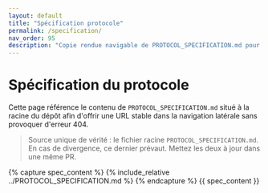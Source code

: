 ```yaml
---
layout: default
title: "Spécification protocole"
permalink: /specification/
nav_order: 95
description: "Copie rendue navigable de PROTOCOL_SPECIFICATION.md pour éviter les 404"
---
```


# Spécification du protocole

Cette page référence le contenu de `PROTOCOL_SPECIFICATION.md` situé à la racine du dépôt afin d'offrir une URL stable dans la navigation latérale sans provoquer d'erreur 404.

> Source unique de vérité : le fichier racine `PROTOCOL_SPECIFICATION.md`. En cas de divergence, ce dernier prévaut. Mettez les deux à jour dans une même PR.

{% capture spec_content %}
{% include_relative ../PROTOCOL_SPECIFICATION.md %}
{% endcapture %}
{{ spec_content }}
